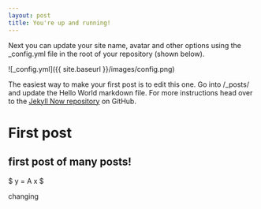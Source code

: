 ```yaml
---
layout: post
title: You're up and running!
---
```


<script type="text/javascript" src="http://cdn.mathjax.org/mathjax/latest/MathJax.js?config=default"></script>

Next you can update your site name, avatar and other options using the _config.yml file in the root of your repository (shown below).

![_config.yml]({{ site.baseurl }}/images/config.png)

The easiest way to make your first post is to edit this one. Go into /_posts/ and update the Hello World markdown file. For more instructions head over to the [Jekyll Now repository](https://github.com/barryclark/jekyll-now) on GitHub.


# First post 
## first post of many posts!

$ y = A x $

changing

